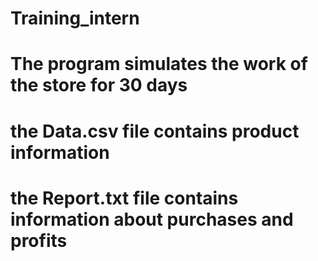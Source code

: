 # Training_intern
# The program simulates the work of the store for 30 days
# the Data.csv file contains product information
# the Report.txt file contains information about purchases and profits
